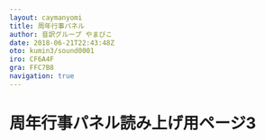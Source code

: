 ```yaml
---
layout: caymanyomi
title: 周年行事パネル
author: 音訳グループ やまびこ
date: 2018-06-21T22:43:48Z
oto: kumin3/sound0001
iro: CF6A4F
gra: FFC7B8
navigation: true
---
```


# <span data-dur="2" data-begin="0">周年行事パネル読み上げ用ページ3</span>
